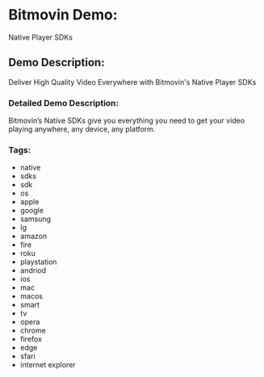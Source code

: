 # Bitmovin Demo:
Native Player SDKs

## Demo Description:
Deliver High Quality Video Everywhere with Bitmovin's Native Player SDKs

### Detailed Demo Description:
Bitmovin’s Native SDKs give you everything you need to get your video playing anywhere, any device, any platform.

### Tags:

  - native
  - sdks
  - sdk
  - os
  - apple
  - google
  - samsung
  - lg
  - amazon
  - fire
  - roku
  - playstation
  - andriod
  - ios
  - mac
  - macos
  - smart
  - tv
  - opera
  - chrome
  - firefox
  - edge
  - sfari
  - internet explorer
